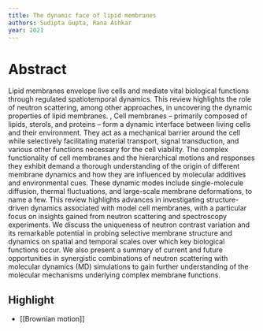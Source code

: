 ```yaml
---
title: The dynamic face of lipid membranes
authors: Sudipta Gupta, Rana Ashkar
year: 2021
---
```


# Abstract 
Lipid membranes envelope live cells and mediate vital biological functions through regulated spatiotemporal dynamics. This review highlights the role of neutron scattering, among other approaches, in uncovering the dynamic properties of lipid membranes. , Cell membranes – primarily composed of lipids, sterols, and proteins – form a dynamic interface between living cells and their environment. They act as a mechanical barrier around the cell while selectively facilitating material transport, signal transduction, and various other functions necessary for the cell viability. The complex functionality of cell membranes and the hierarchical motions and responses they exhibit demand a thorough understanding of the origin of different membrane dynamics and how they are influenced by molecular additives and environmental cues. These dynamic modes include single-molecule diffusion, thermal fluctuations, and large-scale membrane deformations, to name a few. This review highlights advances in investigating structure-driven dynamics associated with model cell membranes, with a particular focus on insights gained from neutron scattering and spectroscopy experiments. We discuss the uniqueness of neutron contrast variation and its remarkable potential in probing selective membrane structure and dynamics on spatial and temporal scales over which key biological functions occur. We also present a summary of current and future opportunities in synergistic combinations of neutron scattering with molecular dynamics (MD) simulations to gain further understanding of the molecular mechanisms underlying complex membrane functions.

## Highlight 

- [[Brownian motion]]


